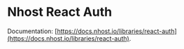 # Nhost React Auth

Documentation: [https://docs.nhost.io/libraries/react-auth](https://docs.nhost.io/libraries/react-auth).
